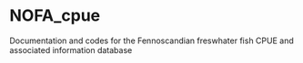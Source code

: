 # NOFA_cpue
Documentation and codes for the Fennoscandian freswhater fish CPUE and associated information database
